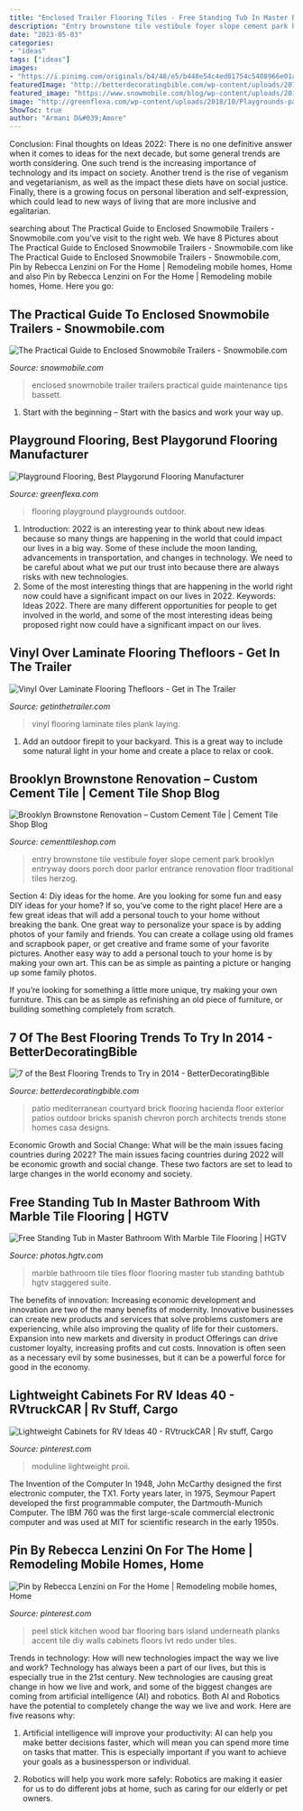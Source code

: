 ```yaml
---
title: "Enclosed Trailer Flooring Tiles - Free Standing Tub In Master Bathroom With Marble Tile Flooring"
description: "Entry brownstone tile vestibule foyer slope cement park brooklyn entryway doors porch door parlor entrance renovation floor traditional tiles herzog"
date: "2023-05-03"
categories:
- "ideas"
tags: ["ideas"]
images:
- "https://i.pinimg.com/originals/b4/48/e5/b448e54c4ed01754c5408966e01a89b5.jpg"
featuredImage: "http://betterdecoratingbible.com/wp-content/uploads/2014/01/mediterranean-patio.jpg"
featured_image: "https://www.snowmobile.com/blog/wp-content/uploads/2014/06/Enclosed-Trailer.jpg"
image: "http://greenflexa.com/wp-content/uploads/2018/10/Playgrounds-page-OUTDOOR.jpg"
ShowToc: true
author: "Armani D&#039;Amore"
---
```



Conclusion:
Final thoughts on Ideas 2022:
There is no one definitive answer when it comes to ideas for the next decade, but some general trends are worth considering. One such trend is the increasing importance of technology and its impact on society. Another trend is the rise of veganism and vegetarianism, as well as the impact these diets have on social justice. Finally, there is a growing focus on personal liberation and self-expression, which could lead to new ways of living that are more inclusive and egalitarian.

	

		
searching about The Practical Guide to Enclosed Snowmobile Trailers - Snowmobile.com you've visit to the right web. We have 8 Pictures about The Practical Guide to Enclosed Snowmobile Trailers - Snowmobile.com like The Practical Guide to Enclosed Snowmobile Trailers - Snowmobile.com, Pin by Rebecca Lenzini on For the Home | Remodeling mobile homes, Home and also Pin by Rebecca Lenzini on For the Home | Remodeling mobile homes, Home. Here you go:
		
    
## The Practical Guide To Enclosed Snowmobile Trailers - Snowmobile.com

<img loading=lazy src="https://www.snowmobile.com/blog/wp-content/uploads/2014/06/Enclosed-Trailer.jpg" onerror="this.onerror=null;this.src='https://tse4.mm.bing.net/th?id=OIP.KIGD5zKhenczh1W01MMwmwHaEN&amp;pid=15.1';" alt="The Practical Guide to Enclosed Snowmobile Trailers - Snowmobile.com">

_Source: snowmobile.com_

>enclosed snowmobile trailer trailers practical guide maintenance tips bassett. 

	

1. Start with the beginning – Start with the basics and work your way up.

    
## Playground Flooring, Best Playgorund Flooring Manufacturer

<img loading=lazy src="http://greenflexa.com/wp-content/uploads/2018/10/Playgrounds-page-OUTDOOR.jpg" onerror="this.onerror=null;this.src='https://tse4.mm.bing.net/th?id=OIP.TXvMHYDNtMV18f7lo32XvQHaEx&amp;pid=15.1';" alt="Playground Flooring, Best Playgorund Flooring Manufacturer">

_Source: greenflexa.com_

>flooring playground playgrounds outdoor. 

	

1) Introduction: 2022 is an interesting year to think about new ideas because so many things are happening in the world that could impact our lives in a big way. Some of these include the moon landing, advancements in transportation, and changes in technology. We need to be careful about what we put our trust into because there are always risks with new technologies.
2) Some of the most interesting things that are happening in the world right now could have a significant impact on our lives in 2022. Keywords: Ideas 2022. There are many different opportunities for people to get involved in the world, and some of the most interesting ideas being proposed right now could have a significant impact on our lives.

    
## Vinyl Over Laminate Flooring Thefloors - Get In The Trailer

<img loading=lazy src="https://cdn.getinthetrailer.com/wp-content/uploads/vinyl-over-laminate-flooring-thefloors_385967.jpg" onerror="this.onerror=null;this.src='https://tse2.mm.bing.net/th?id=OIP.SQdDSLDMsUa9BEfxZR0CcgHaJ4&amp;pid=15.1';" alt="Vinyl Over Laminate Flooring Thefloors - Get in The Trailer">

_Source: getinthetrailer.com_

>vinyl flooring laminate tiles plank laying. 

	

1. Add an outdoor firepit to your backyard. This is a great way to include some natural light in your home and create a place to relax or cook. 

    
## Brooklyn Brownstone Renovation – Custom Cement Tile | Cement Tile Shop Blog

<img loading=lazy src="http://www.cementtileshop.com/blog/wp-content/uploads/2013/11/Watermarked-Barron.jpg" onerror="this.onerror=null;this.src='https://tse1.mm.bing.net/th?id=OIP.JGCbeSH_ssOHOeVvj5m7QwHaLH&amp;pid=15.1';" alt="Brooklyn Brownstone Renovation – Custom Cement Tile | Cement Tile Shop Blog">

_Source: cementtileshop.com_

>entry brownstone tile vestibule foyer slope cement park brooklyn entryway doors porch door parlor entrance renovation floor traditional tiles herzog. 

	

Section 4: Diy ideas for the home.
Are you looking for some fun and easy DIY ideas for your home? If so, you’ve come to the right place! Here are a few great ideas that will add a personal touch to your home without breaking the bank.
One great way to personalize your space is by adding photos of your family and friends. You can create a collage using old frames and scrapbook paper, or get creative and frame some of your favorite pictures. Another easy way to add a personal touch to your home is by making your own art. This can be as simple as painting a picture or hanging up some family photos.

If you’re looking for something a little more unique, try making your own furniture. This can be as simple as refinishing an old piece of furniture, or building something completely from scratch.

    
## 7 Of The Best Flooring Trends To Try In 2014 - BetterDecoratingBible

<img loading=lazy src="http://betterdecoratingbible.com/wp-content/uploads/2014/01/mediterranean-patio.jpg" onerror="this.onerror=null;this.src='https://tse1.mm.bing.net/th?id=OIP.oauFU53rcI6q4Astz5RnQgHaLP&amp;pid=15.1';" alt="7 of the Best Flooring Trends to Try in 2014 - BetterDecoratingBible">

_Source: betterdecoratingbible.com_

>patio mediterranean courtyard brick flooring hacienda floor exterior patios outdoor bricks spanish chevron porch architects trends stone homes casa designs. 

	

Economic Growth and Social Change: What will be the main issues facing countries during 2022?
The main issues facing countries during 2022 will be economic growth and social change. These two factors are set to lead to large changes in the world economy and society.

    
## Free Standing Tub In Master Bathroom With Marble Tile Flooring | HGTV

<img loading=lazy src="https://hgtvhome.sndimg.com/content/dam/images/hgtv/fullset/2017/6/15/0/FOD17_Steele-Street-Studio_Transitional-Master-Suite_10.jpg.rend.hgtvcom.966.1449.suffix/1497542931367.jpeg" onerror="this.onerror=null;this.src='https://tse3.mm.bing.net/th?id=OIP.JBVvDJQasaTAAYP6bTUHmQHaLH&amp;pid=15.1';" alt="Free Standing Tub in Master Bathroom With Marble Tile Flooring | HGTV">

_Source: photos.hgtv.com_

>marble bathroom tile tiles floor flooring master tub standing bathtub hgtv staggered suite. 

	

The benefits of innovation:
Increasing economic development and innovation are two of the many benefits of modernity. Innovative businesses can create new products and services that solve problems customers are experiencing, while also improving the quality of life for their customers. Expansion into new markets and diversity in product Offerings can drive customer loyalty, increasing profits and cut costs. Innovation is often seen as a necessary evil by some businesses, but it can be a powerful force for good in the economy.

    
## Lightweight Cabinets For RV Ideas 40 - RVtruckCAR | Rv Stuff, Cargo

<img loading=lazy src="https://i.pinimg.com/736x/9b/a8/e3/9ba8e3f99affb636dd950fded0a7346e.jpg" onerror="this.onerror=null;this.src='https://tse1.mm.bing.net/th?id=OIP.JETYzcMiQvk9SPlOa7YGnAHaHa&amp;pid=15.1';" alt="Lightweight Cabinets for RV Ideas 40 - RVtruckCAR | Rv stuff, Cargo">

_Source: pinterest.com_

>moduline lightweight proii. 

	

The Invention of the Computer
In 1948, John McCarthy designed the first electronic computer, the TX1. Forty years later, in 1975, Seymour Papert developed the first programmable computer, the Dartmouth-Munich Computer. The IBM 760 was the first large-scale commercial electronic computer and was used at MIT for scientific research in the early 1950s.

    
## Pin By Rebecca Lenzini On For The Home | Remodeling Mobile Homes, Home

<img loading=lazy src="https://i.pinimg.com/originals/b4/48/e5/b448e54c4ed01754c5408966e01a89b5.jpg" onerror="this.onerror=null;this.src='https://tse2.mm.bing.net/th?id=OIP.B_OHTofLq3nn4FE0acbCGAHaFj&amp;pid=15.1';" alt="Pin by Rebecca Lenzini on For the Home | Remodeling mobile homes, Home">

_Source: pinterest.com_

>peel stick kitchen wood bar flooring bars island underneath planks accent tile diy walls cabinets floors lvt redo under tiles. 

	

Trends in technology: How will new technologies impact the way we live and work?
Technology has always been a part of our lives, but this is especially true in the 21st century. New technologies are causing great change in how we live and work, and some of the biggest changes are coming from artificial intelligence (AI) and robotics.
Both AI and Robotics have the potential to completely change the way we live and work. Here are five reasons why:

1. Artificial intelligence will improve your productivity: AI can help you make better decisions faster, which will mean you can spend more time on tasks that matter. This is especially important if you want to achieve your goals as a businessperson or individual.

2. Robotics will help you work more safely: Robotics are making it easier for us to do different jobs at home, such as caring for our elderly or pet owners.

